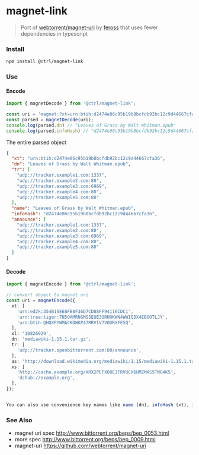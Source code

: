 # magnet-link

> Port of [webtorrent/magnet-uri](https://github.com/webtorrent/magnet-uri) by [feross](https://github.com/feross) that uses fewer dependencies in typescript

### Install
```sh
npm install @ctrl/magnet-link
```

### Use

#### Encode
```ts
import { magnetDecode } from '@ctrl/magnet-link';

const uri = 'magnet:?xt=urn:btih:d2474e86c95b19b8bcfdb92bc12c9d44667cfa36&dn=Leaves+of+Grass+by+Walt+Whitman.epub&tr=udp%3A%2F%2Ftracker.example4.com%3A80&tr=udp%3A%2F%2Ftracker.example5.com%3A80&tr=udp%3A%2F%2Ftracker.example3.com%3A6969&tr=udp%3A%2F%2Ftracker.example2.com%3A80&tr=udp%3A%2F%2Ftracker.example1.com%3A1337';
const parsed = magnetDecode(uri);
console.log(parsed.dn) // "Leaves of Grass by Walt Whitman.epub"
console.log(parsed.infoHash) // "d2474e86c95b19b8bcfdb92bc12c9d44667cfa36"
```
The entire parsed object
```json
{
  "xt": "urn:btih:d2474e86c95b19b8bcfdb92bc12c9d44667cfa36",
  "dn": "Leaves of Grass by Walt Whitman.epub",
  "tr": [
    "udp://tracker.example1.com:1337",
    "udp://tracker.example2.com:80",
    "udp://tracker.example3.com:6969",
    "udp://tracker.example4.com:80",
    "udp://tracker.example5.com:80"
  ],
  "name": "Leaves of Grass by Walt Whitman.epub",
  "infoHash": "d2474e86c95b19b8bcfdb92bc12c9d44667cfa36",
  "announce": [
    "udp://tracker.example1.com:1337",
    "udp://tracker.example2.com:80",
    "udp://tracker.example3.com:6969",
    "udp://tracker.example4.com:80",
    "udp://tracker.example5.com:80"
  ]
}
```

#### Decode

```ts
import { magnetEncode } from '@ctrl/magnet-link';

// convert object to magnet uri
const uri = magnetEncode({
  xt: [
    'urn:ed2k:354B15E68FB8F36D7CD88FF94116CDC1',
    'urn:tree:tiger:7N5OAMRNGMSSEUE3ORHOKWN4WWIQ5X4EBOOTLJY',
    'urn:btih:QHQXPYWMACKDWKP47RRVIV7VOURXFE5Q',
  ],
  xl: '10826029',
  dn: 'mediawiki-1.15.1.tar.gz',
  tr: [
    'udp://tracker.openbittorrent.com:80/announce',
  ],
  as: 'http://download.wikimedia.org/mediawiki/1.15/mediawiki-1.15.1.tar.gz',
  xs: [
    'http://cache.example.org/XRX2PEFXOOEJFRVUCX6HMZMKS5TWG4K5',
    'dchub://example.org',
  ],
});


You can also use convenience key names like name (dn), infoHash (xt), infoHashBuffer (xt), announce (tr), and keywords (kt).
```

### See Also
- magnet uri spec http://www.bittorrent.org/beps/bep_0053.html
- more spec http://www.bittorrent.org/beps/bep_0009.html
- magnet-uri https://github.com/webtorrent/magnet-uri
